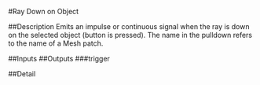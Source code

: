 #Ray Down on Object

##Description
Emits an impulse or continuous signal when the ray is down on the selected object (button is pressed). The name in the pulldown refers to the name of a Mesh patch.

##Inputs
##Outputs
###trigger


##Detail

